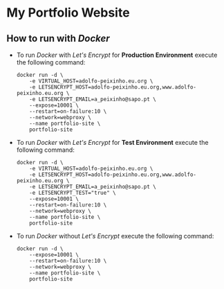 # My Portfolio Website

## How to run with _Docker_

-  To run _Docker_ with _Let's Encrypt_ for __Production Environment__ execute the following command:

    ```
    docker run -d \
        -e VIRTUAL_HOST=adolfo-peixinho.eu.org \
        -e LETSENCRYPT_HOST=adolfo-peixinho.eu.org,www.adolfo-peixinho.eu.org \
        -e LETSENCRYPT_EMAIL=a_peixinho@sapo.pt \
        --expose=10001 \
        --restart=on-failure:10 \
        --network=webproxy \
        --name portfolio-site \
        portfolio-site
    ```

-  To run _Docker_ with _Let's Encrypt_ for __Test Environment__ execute the following command:

    ```
    docker run -d \
        -e VIRTUAL_HOST=adolfo-peixinho.eu.org \
        -e LETSENCRYPT_HOST=adolfo-peixinho.eu.org,www.adolfo-peixinho.eu.org \
        -e LETSENCRYPT_EMAIL=a_peixinho@sapo.pt \
        -e LETSENCRYPT_TEST="true" \
        --expose=10001 \
        --restart=on-failure:10 \
        --network=webproxy \
        --name portfolio-site \
        portfolio-site
    ```

-  To run _Docker_ without _Let's Encrypt_ execute the following command:

    ```
    docker run -d \
        --expose=10001 \
        --restart=on-failure:10 \
        --network=webproxy \
        --name portfolio-site \
        portfolio-site
    ```

